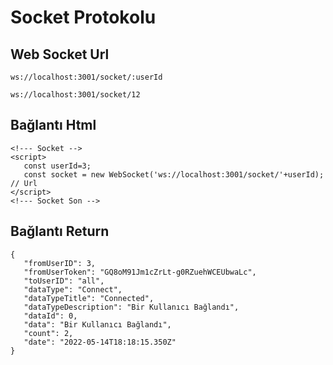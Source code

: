 
# Socket Protokolu

## Web Socket Url
 
 ```
ws://localhost:3001/socket/:userId
 ```
 
 ```
ws://localhost:3001/socket/12
 ```
 ## Bağlantı Html
 ```
<!--- Socket -->
<script>
    const userId=3;
    const socket = new WebSocket('ws://localhost:3001/socket/'+userId);  // Url
</script>
<!--- Socket Son -->

 ```
 
 
 ## Bağlantı Return
 
 ```
{
    "fromUserID": 3,
    "fromUserToken": "GQ8oM91Jm1cZrLt-g0RZuehWCEUbwaLc",
    "toUserID": "all",
    "dataType": "Connect",
    "dataTypeTitle": "Connected",
    "dataTypeDescription": "Bir Kullanıcı Bağlandı",
    "dataId": 0,
    "data": "Bir Kullanıcı Bağlandı",
    "count": 2,
    "date": "2022-05-14T18:18:15.350Z"
}
 ```

